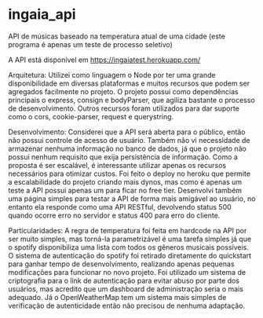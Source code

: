 # ingaia_api
API de músicas baseado na temperatura atual de uma cidade
(este programa é apenas um teste de processo seletivo)

A API está disponível em https://ingaiatest.herokuapp.com/

Arquitetura: Utilizei como linguagem o Node por ter uma grande disponibilidade em diversas plataformas e muitos recursos que podem ser agregados facilmente no projeto. O projeto possui como dependências principais o express, consign e bodyParser, que agiliza bastante o processo de desenvolvimento. Outros recursos foram utilizados para dar suporte como o cors, cookie-parser, request e querystring.

Desenvolvimento: Considerei que a API será aberta para o público, então não possui controle de acesso de usuário. Também não vi necessidade de armazenar nenhuma informação no banco de dados, já que o projeto não possui nenhum requisito que exija persistência de informação. Como a proposta é ser escalável, é interessante utilizar apenas os recursos necessários para otimizar custos. Foi feito o deploy no heroku que permite a escalabilidade do projeto criando mais dynos, mas como é apenas um teste a API possui apenas um para ficar no free tier. Desenvolvi também uma página simples para testar a API de forma mais amigável ao usuário, no entanto ela responde como uma API RESTful, devolvendo status 500 quando ocorre erro no servidor e status 400 para erro do cliente.

Particularidades: A regra de temperatura foi feita em hardcode na API por ser muito simples, mas torná-la parametrizável é uma tarefa simples já que o spotify disponibiliza uma lista com todos os gêneros musicais possíveis. O sistema de autenticação do spotify foi retirado diretamente do quickstart para ganhar tempo de desenvolvimento, realizando apenas pequenas modificações para funcionar no novo projeto. Foi utilizado um sistema de criptografia para o link de autenticação para evitar abuso por parte dos usuários, mas acredito que um dashboard de administração seria o mais adequado. Já o OpenWeatherMap tem um sistema mais simples de verificação de autenticidade então não precisou de nenhuma adaptação.
